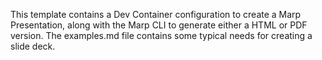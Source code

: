This template contains a Dev Container configuration to create a Marp Presentation, along with the Marp CLI to generate either a HTML or PDF version. The examples.md file contains some  typical needs for creating a slide deck.
